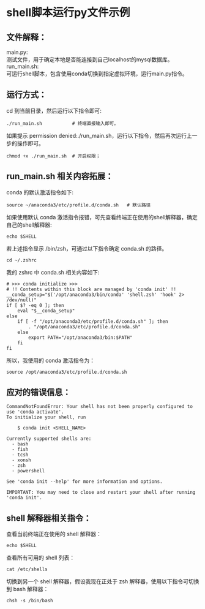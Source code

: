 # shell脚本运行py文件示例
## 文件解释：
main.py:<br>
测试文件，用于确定本地是否能连接到自己localhost的mysql数据库。<br>
run_main.sh:<br>
可运行shell脚本，包含使用conda切换到指定虚拟环境，运行main.py指令。<br>

## 运行方式：
cd 到当前目录，然后运行以下指令即可:
```shell
./run_main.sh           # 终端直接输入即可。
```

如果提示 permission denied:./run_main.sh，运行以下指令，然后再次运行上一步的操作即可。
```shell
chmod +x ./run_main.sh  # 开启权限；
```

## run_main.sh 相关内容拓展：
conda 的默认激活指令如下:
```shell
source ~/anaconda3/etc/profile.d/conda.sh   # 默认路径
```
如果使用默认 conda 激活指令报错，可先查看终端正在使用的shell解释器，确定自己的shell解释器:<br>
```shell
echo $SHELL
```
若上述指令显示 /bin/zsh，可通过以下指令确定 conda.sh 的路径。<br>
```shell
cd ~/.zshrc
```
我的 zshrc 中 conda.sh 相关内容如下:<br>
```shell
# >>> conda initialize >>>
# !! Contents within this block are managed by 'conda init' !!
__conda_setup="$('/opt/anaconda3/bin/conda' 'shell.zsh' 'hook' 2> /dev/null)"
if [ $? -eq 0 ]; then
    eval "$__conda_setup"
else
    if [ -f "/opt/anaconda3/etc/profile.d/conda.sh" ]; then
        . "/opt/anaconda3/etc/profile.d/conda.sh"
    else
        export PATH="/opt/anaconda3/bin:$PATH"
    fi
fi
```
所以，我使用的 conda 激活指令为：<br>
```shell
source /opt/anaconda3/etc/profile.d/conda.sh
```

## 应对的错误信息：
```shell
CommandNotFoundError: Your shell has not been properly configured to use 'conda activate'.
To initialize your shell, run

    $ conda init <SHELL_NAME>

Currently supported shells are:
  - bash
  - fish
  - tcsh
  - xonsh
  - zsh
  - powershell

See 'conda init --help' for more information and options.

IMPORTANT: You may need to close and restart your shell after running 'conda init'.

```

## shell 解释器相关指令：
查看当前终端正在使用的 shell 解释器：<br>
```shell
echo $SHELL
```
查看所有可用的 shell 列表：<br>
```shell
cat /etc/shells
```
切换到另一个 shell 解释器，假设我现在正处于 zsh 解释器，使用以下指令可切换到 bash 解释器：<br>
```shell
chsh -s /bin/bash
```
